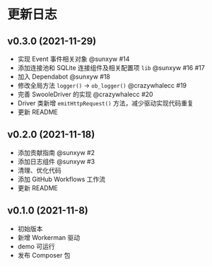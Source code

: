# 更新日志

## v0.3.0 (2021-11-29)

- 实现 Event 事件相关对象 @sunxyw #14
- 添加连接池和 SQLite 连接组件及相关配置项 `lib` @sunxyw #16 #17
- 加入 Dependabot @sunxyw #18
- 修改全局方法 `logger()` -> `ob_logger()` @crazywhalecc #19
- 完善 SwooleDriver 的实现 @crazywhalecc #20
- Driver 类新增 `emitHttpRequest()` 方法，减少驱动实现代码重复
- 更新 README

## v0.2.0 (2021-11-18)

- 添加贡献指南 @sunxyw #2
- 添加日志组件 @sunxyw #3
- 清理、优化代码
- 添加 GitHub Workflows 工作流
- 更新 README

## v0.1.0 (2021-11-8)

- 初始版本
- 新增 Workerman 驱动
- demo 可运行
- 发布 Composer 包
